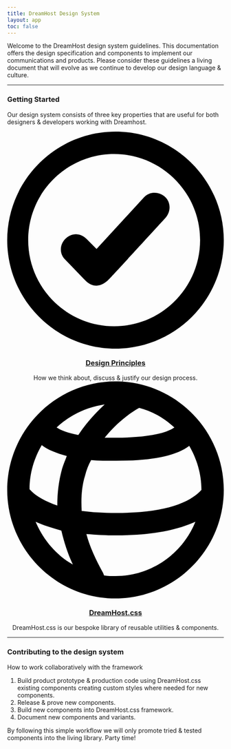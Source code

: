```yaml
---
title: DreamHost Design System
layout: app
toc: false
---
```


<!--Landing Page-->

<p class="t-4">Welcome to the DreamHost design system guidelines. This documentation offers the design specification and components to implement our communications and products. Please consider these guidelines a living document that will evolve as we continue to develop our design language &amp; culture.</p>

<hr />

<h3 class="m-bottom-4">Getting Started</h3>

<p>Our design system consists of three key properties that are useful for both designers &amp; developers working with Dreamhost.</p>

<div class="Card__wrapper Grid--auto">
	<div class="Card bg-c-g100 p-4 u-border-radius m-bottom-0" align="center">
	<svg class="Icon Icon--size-4 w-100 t-center m-bottom-4 t-c-b300" xmlns="http://www.w3.org/2000/svg" viewBox="0 0 32 32"><path d="M20.2 9.7l-7 7.6-1.5-1.5c-.9-.9-2.2-.9-3.1 0-.9.9-.9 2.3 0 3.1l2.7 2.8.4.4c1.7 1.5 3.2-.2 3.4-.4.1-.1 2.8-3 8.3-9 .8-.9.8-2.3-.1-3.1-.9-.8-2.3-.8-3.1.1z"></path><path d="M16 0C7.2 0 0 7.2 0 16s7.2 16 16 16 16-7.2 16-16S24.8 0 16 0zm-.2 28.7C8.8 28.7 3.1 23 3.1 16S8.8 3.3 15.8 3.3c7 0 12.7 5.7 12.7 12.7s-5.7 12.7-12.7 12.7z"></path></svg>
		<h3 class="m-bottom-2"><a href="{{site.baseurl}}/design/guidelines">Design Principles</a></h3>
		How we think about, discuss &amp; justify our design process.
	</div>
	<div class="Card bg-c-g100 p-4 u-border-radius m-bottom-0" align="center">
	<svg class="Icon Icon--size-4 w-100 t-center m-bottom-4 t-c-b300" xmlns="http://www.w3.org/2000/svg" viewBox="0 0 32 32" enable-background="new 0 0 32 32"><defs><filter id="a" filterUnits="userSpaceOnUse" x="0" y="0" width="32" height="32"><feColorMatrix values="1 0 0 0 0 0 1 0 0 0 0 0 1 0 0 0 0 0 1 0"></feColorMatrix></filter></defs><mask maskUnits="userSpaceOnUse" x="0" y="0" width="32" height="32" id="b"><path fill="#fff" d="M0 0h32v32H0z" filter="url(#a)"></path></mask><path d="M16 28.7c-.6 0-1.1 0-1.7-.1 0-.1-.1-.2-.1-.3-1.1-2-2-3.9-2.5-5.8 1.4.1 2.8.2 4.4.2 5 0 8.8-.7 11.7-2-1.9 4.7-6.5 8-11.8 8m-11.8-8c1.1.5 2.4.9 3.8 1.3.4 1.7.9 3.3 1.7 5-2.5-1.4-4.4-3.7-5.5-6.3m7.3-6.8c.2-.8.5-1.6.9-2.3 1.1.1 2.3.1 3.7.1 5.2 0 8.8-.7 10.8-2.2 1.1 1.9 1.8 4.1 1.8 6.5-2 2.2-6.2 3.4-12.6 3.4-1.9 0-3.6-.1-5.1-.3-.1-1.9 0-3.6.5-5.2m-1-6c-1.6-.3-2.6-.7-3.2-1.1 1.9-1.8 4.4-3 7.1-3.4-1.3 1.2-2.7 2.7-3.9 4.5m14.2-1.1c-1 .7-3.4 1.5-8.7 1.5h-1.6c2.1-2.6 4.5-4.1 5.1-4.4 2 .5 3.8 1.6 5.2 2.9M3.3 15.9c0-2.4.7-4.6 1.8-6.5.9.7 2.2 1.2 3.7 1.6-.2.6-.5 1.2-.7 1.9-.5 1.8-.7 3.6-.7 5.4-1.7-.6-3.1-1.3-4.1-2.4M16 0C7.2 0 0 7.2 0 16s7.2 16 16 16 16-7.2 16-16S24.8 0 16 0" mask="url(#b)">&lt;/svg&gt;
</path></svg>
		<h3 class="m-bottom-2"><a href="{{site.baseurl}}/product">DreamHost.css</a></h3>
		<p>DreamHost.css is our bespoke library of reusable utilities &amp; components.</p>
	</div>
</div>

<hr />

<h3 class="m-bottom-4">Contributing to the design system</h3>

<p>How to work collaboratively with the framework</p>

<ol class="m-bottom-3">
	<li>Build product prototype &amp; production code using DreamHost.css existing components creating custom styles where needed for new components.</li>
	<li>Release &amp; prove new components.</li>
	<li>Build new components into DreamHost.css framework.</li>
	<li>Document new components and variants.</li>
</ol>

<p>By following this simple workflow we will only promote tried &amp; tested components into the living library. Party time!</p>